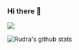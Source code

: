 ### Hi there 👋
![](https://komarev.com/ghpvc/?username=Rudrakaniya)

<!--
**Rudrakaniya/Rudrakaniya** is a ✨ _special_ ✨ repository because its `README.md` (this file) appears on your GitHub profile.

Here are some ideas to get you started:

- 🔭 I’m currently working on ...
- 🌱 I’m currently learning Android Developement.
- 👯 I’m looking to collaborate on ...
- 🤔 I’m looking for help with Android Developement.
- 💬 Ask me about probel tech related stuff.
- 📫 How to reach me: ...
- 😄 Pronouns: ...
- ⚡ Fun fact: I devote 3-4 hours everyday to Competitive Programming

I spend almost 12 hours listening songs everyday.

I dedicate 3-4 hours per day to competitive programming
-->

![Rudra's github stats](https://github-readme-stats.vercel.app/api?username=Rudrakaniya&show_icons=true&hide_border=true)
  
